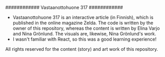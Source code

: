 ############ Vastaanottohuone 317 ############

- Vastaanottohuone 317 is an interactive article (in Finnish), which is published in the online magazine Zelda. The code is written by the owner of this repository, whereas the content is written by Elina Varjo and Nina Grönlund. The visuals are, likewise, Nina Grönlund's work.
- I wasn't familiar with React, so this was a good learning experience!

All rights reserved for the content (story) and art work of this repository.
